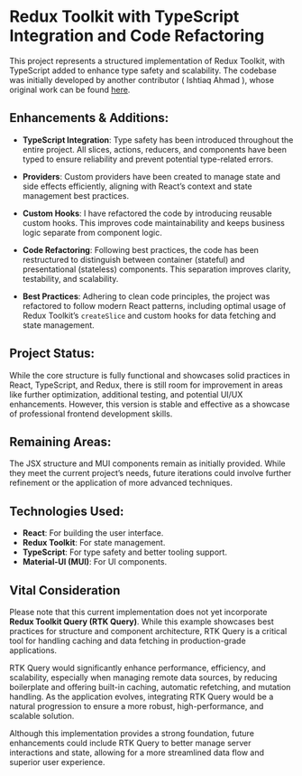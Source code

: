 # Redux Toolkit with TypeScript Integration and Code Refactoring

This project represents a structured implementation of Redux Toolkit, with TypeScript added to enhance type safety and scalability. The codebase was initially developed by another contributor ( Ishtiaq Ahmad ), whose original work can be found [here](https://github.com/Isthiaq-Ahmed/Drag_And_Drop_Library_Practice).

## Enhancements & Additions:

- **TypeScript Integration**: Type safety has been introduced throughout the entire project. All slices, actions, reducers, and components have been typed to ensure reliability and prevent potential type-related errors.
  
- **Providers**: Custom providers have been created to manage state and side effects efficiently, aligning with React’s context and state management best practices.

- **Custom Hooks**: I have refactored the code by introducing reusable custom hooks. This improves code maintainability and keeps business logic separate from component logic.

- **Code Refactoring**: Following best practices, the code has been restructured to distinguish between container (stateful) and presentational (stateless) components. This separation improves clarity, testability, and scalability.

- **Best Practices**: Adhering to clean code principles, the project was refactored to follow modern React patterns, including optimal usage of Redux Toolkit’s `createSlice` and custom hooks for data fetching and state management.

## Project Status:

While the core structure is fully functional and showcases solid practices in React, TypeScript, and Redux, there is still room for improvement in areas like further optimization, additional testing, and potential UI/UX enhancements. However, this version is stable and effective as a showcase of professional frontend development skills.

## Remaining Areas:

The JSX structure and MUI components remain as initially provided. While they meet the current project’s needs, future iterations could involve further refinement or the application of more advanced techniques.

## Technologies Used:

- **React**: For building the user interface.
- **Redux Toolkit**: For state management.
- **TypeScript**: For type safety and better tooling support.
- **Material-UI (MUI)**: For UI components.

## Vital Consideration

Please note that this current implementation does not yet incorporate **Redux Toolkit Query (RTK Query)**. While this example showcases best practices for structure and component architecture, RTK Query is a critical tool for handling caching and data fetching in production-grade applications. 

RTK Query would significantly enhance performance, efficiency, and scalability, especially when managing remote data sources, by reducing boilerplate and offering built-in caching, automatic refetching, and mutation handling. As the application evolves, integrating RTK Query would be a natural progression to ensure a more robust, high-performance, and scalable solution. 

Although this implementation provides a strong foundation, future enhancements could include RTK Query to better manage server interactions and state, allowing for a more streamlined data flow and superior user experience.



